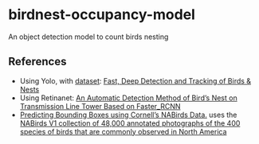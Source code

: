# birdnest-occupancy-model
An object detection model to count birds nesting

## References
- Using Yolo, with [dataset](http://nameless.cis.udel.edu/data/nests/): [Fast, Deep Detection and Tracking of Birds & Nests](http://vision.cis.udel.edu/pubs/2016/WRS16/fast-deep-detection.pdf)
- Using Retinanet: [An Automatic Detection Method of
Bird’s Nest on Transmission Line
Tower Based on Faster_RCNN](https://ieeexplore.ieee.org/stamp/stamp.jsp?arnumber=9187664)
- [Predicting Bounding Boxes using Cornell’s NABirds Data.](https://towardsdatascience.com/bird-box-1d31bad4c9c7) uses the [NABirds V1 collection of 48,000 annotated photographs of the 400 species of birds that are commonly observed in North America](https://dl.allaboutbirds.org/nabirds)
